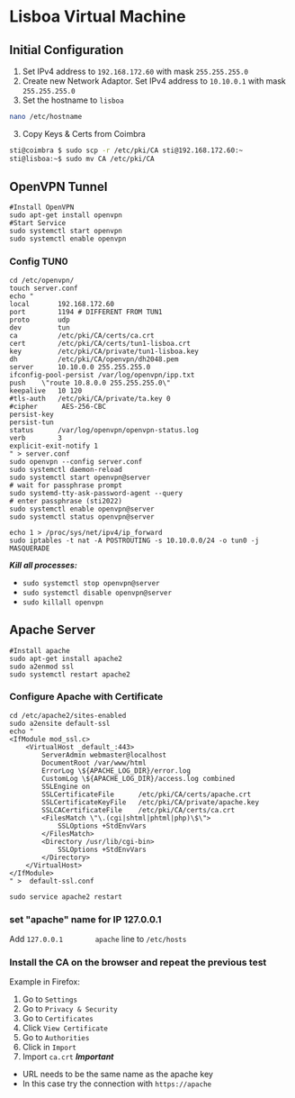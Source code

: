 # Lisboa Virtual Machine
## Initial Configuration
1. Set IPv4 address to `192.168.172.60` with mask `255.255.255.0`
2. Create new Network Adaptor. Set IPv4 address to `10.10.0.1` with mask `255.255.255.0`
3. Set the hostname to `lisboa`
```sh
nano /etc/hostname
```
3. Copy Keys & Certs from Coimbra
```sh
sti@coimbra $ sudo scp -r /etc/pki/CA sti@192.168.172.60:~
sti@lisboa:~$ sudo mv CA /etc/pki/CA
```
## OpenVPN Tunnel
```shell
#Install OpenVPN
sudo apt-get install openvpn
#Start Service
sudo systemctl start openvpn
sudo systemctl enable openvpn
```
### Config TUN0
```shell
cd /etc/openvpn/
touch server.conf
echo "
local       192.168.172.60
port        1194 # DIFFERENT FROM TUN1
proto       udp
dev         tun
ca          /etc/pki/CA/certs/ca.crt
cert        /etc/pki/CA/certs/tun1-lisboa.crt
key         /etc/pki/CA/private/tun1-lisboa.key
dh          /etc/pki/CA/openvpn/dh2048.pem
server      10.10.0.0 255.255.255.0
ifconfig-pool-persist /var/log/openvpn/ipp.txt
push    \"route 10.8.0.0 255.255.255.0\"
keepalive   10 120
#tls-auth   /etc/pki/CA/private/ta.key 0 
#cipher      AES-256-CBC
persist-key
persist-tun
status      /var/log/openvpn/openvpn-status.log
verb        3
explicit-exit-notify 1
" > server.conf
sudo openvpn --config server.conf
sudo systemctl daemon-reload
sudo systemctl start openvpn@server
# wait for passphrase prompt
sudo systemd-tty-ask-password-agent --query
# enter passphrase (sti2022)
sudo systemctl enable openvpn@server
sudo systemctl status openvpn@server

echo 1 > /proc/sys/net/ipv4/ip_forward
sudo iptables -t nat -A POSTROUTING -s 10.10.0.0/24 -o tun0 -j MASQUERADE
```
***Kill all processes:***
- `sudo systemctl stop openvpn@server`
- `sudo systemctl disable openvpn@server`
- `sudo killall openvpn`

## Apache Server
```shell
#Install apache
sudo apt-get install apache2
sudo a2enmod ssl
sudo systemctl restart apache2
```

### Configure Apache with Certificate
```shell
cd /etc/apache2/sites-enabled
sudo a2ensite default-ssl
echo "
<IfModule mod_ssl.c>
    <VirtualHost _default_:443>
        ServerAdmin webmaster@localhost
        DocumentRoot /var/www/html
        ErrorLog \${APACHE_LOG_DIR}/error.log
        CustomLog \${APACHE_LOG_DIR}/access.log combined
        SSLEngine on
        SSLCertificateFile      /etc/pki/CA/certs/apache.crt
        SSLCertificateKeyFile   /etc/pki/CA/private/apache.key
        SSLCACertificateFile    /etc/pki/CA/certs/ca.crt
        <FilesMatch \"\.(cgi|shtml|phtml|php)\$\">
            SSLOptions +StdEnvVars
        </FilesMatch>
        <Directory /usr/lib/cgi-bin>
            SSLOptions +StdEnvVars
        </Directory>
    </VirtualHost>
</IfModule>
" >  default-ssl.conf

sudo service apache2 restart
```

### set "apache" name for IP 127.0.0.1
Add `127.0.0.1        apache` line to `/etc/hosts`

### Install the CA on the browser and repeat the previous test
Example in Firefox:
1. Go to `Settings`
2. Go to `Privacy & Security`
3. Go to `Certificates`
4. Click `View Certificate`
5. Go to `Authorities`
6. Click in `Import`
7. Import `ca.crt`
***Important***
- URL needs to be the same name as the apache key
- In this case try the connection with `https://apache`